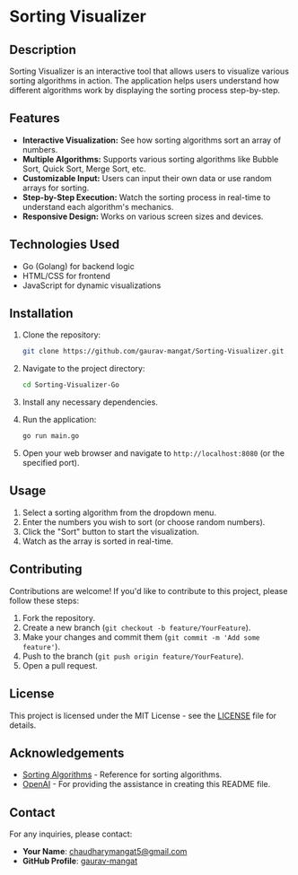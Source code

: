 # Sorting Visualizer

## Description
Sorting Visualizer is an interactive tool that allows users to visualize various sorting algorithms in action. The application helps users understand how different algorithms work by displaying the sorting process step-by-step.

## Features
- **Interactive Visualization:** See how sorting algorithms sort an array of numbers.
- **Multiple Algorithms:** Supports various sorting algorithms like Bubble Sort, Quick Sort, Merge Sort, etc.
- **Customizable Input:** Users can input their own data or use random arrays for sorting.
- **Step-by-Step Execution:** Watch the sorting process in real-time to understand each algorithm's mechanics.
- **Responsive Design:** Works on various screen sizes and devices.

## Technologies Used
- Go (Golang) for backend logic
- HTML/CSS for frontend
- JavaScript for dynamic visualizations

## Installation
1. Clone the repository:
   ```bash
   git clone https://github.com/gaurav-mangat/Sorting-Visualizer.git
   ```
2. Navigate to the project directory:
   ```bash
   cd Sorting-Visualizer-Go
   ```
3. Install any necessary dependencies. 

4. Run the application:
   ```bash
   go run main.go
   ```
5. Open your web browser and navigate to `http://localhost:8080` (or the specified port).

## Usage
1. Select a sorting algorithm from the dropdown menu.
2. Enter the numbers you wish to sort (or choose random numbers).
3. Click the "Sort" button to start the visualization.
4. Watch as the array is sorted in real-time.

## Contributing
Contributions are welcome! If you'd like to contribute to this project, please follow these steps:
1. Fork the repository.
2. Create a new branch (`git checkout -b feature/YourFeature`).
3. Make your changes and commit them (`git commit -m 'Add some feature'`).
4. Push to the branch (`git push origin feature/YourFeature`).
5. Open a pull request.

## License
This project is licensed under the MIT License - see the [LICENSE](LICENSE) file for details.

## Acknowledgements
- [Sorting Algorithms](https://en.wikipedia.org/wiki/Sorting_algorithm) - Reference for sorting algorithms.
- [OpenAI](https://www.openai.com/) - For providing the assistance in creating this README file.

## Contact
For any inquiries, please contact:
- **Your Name**: [chaudharymangat5@gmail.com](mailto:your.email@example.com)
- **GitHub Profile**: [gaurav-mangat](https://github.com/yourusername)
